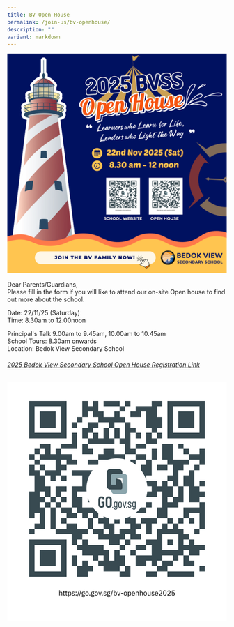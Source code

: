 ```yaml
---
title: BV Open House
permalink: /join-us/bv-openhouse/
description: ""
variant: markdown
---
```

![](/images/BV_OpenHouse_2025_Eposter__20_x_20_cm_.png)

Dear Parents/Guardians,   
Please fill in the form if you will like to attend our on-site Open house to find out more about the school.  
 
Date: 22/11/25 (Saturday)  
Time: 8.30am to 12.00noon   
 
Principal's Talk 9.00am to 9.45am, 10.00am to 10.45am  
School Tours: 8.30am onwards  
Location: Bedok View Secondary School
###### [2025 Bedok View Secondary School Open House Registration Link](https://go.gov.sg/bv-openhouse2025)
![](/images/QRCode.png)